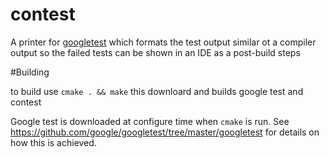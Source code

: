 # contest

A printer for [googletest](https://github.com/google/googletest) which formats the test output similar ot a compiler output so the failed tests can be shown in an IDE as a post-build steps

#Building

to build use ```cmake . && make``` 
this downloard and builds google test and contest

Google test is downloaded at  configure time when ```cmake``` is run. See https://github.com/google/googletest/tree/master/googletest for details on how this is achieved.





